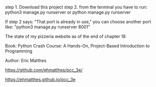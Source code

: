 step 1. Download this project
step 2. from the terminal you have to run: python3 manage.py runserver or python manage.py runserver 

If step 2 says: "That port is already in use,” you can choose another port like: "python3 manage.py runserver 8001"

The state of my pizzeria website as of the end of chapter 18

Book: Python Crash Course: A Hands-On, Project-Based Introduction to Programming 

Author: Eric Matthes

https://github.com/ehmatthes/pcc_3e/

https://ehmatthes.github.io/pcc_3e
